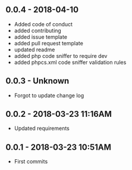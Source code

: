 ## 0.0.4 - 2018-04-10

- Added code of conduct
- added contributing
- added issue template
- added pull request template
- updated readme
- added php code sniffer to require dev
- added phpcs.xml code sniffer validation rules

## 0.0.3 - Unknown

- Forgot to update change log

## 0.0.2 - 2018-03-23 11:16AM

- Updated requirements

## 0.0.1 - 2018-03-23 10:51AM

- First commits
